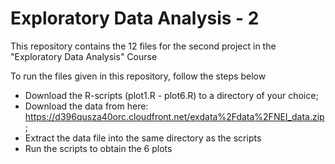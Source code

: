 Exploratory Data Analysis - 2
=============================

This repository contains the 12 files for the second project in the "Exploratory Data Analysis" Course 

To run the files given in this repository, follow the steps below
* Download the R-scripts (plot1.R - plot6.R) to a directory of your choice;
* Download the data from here: https://d396qusza40orc.cloudfront.net/exdata%2Fdata%2FNEI_data.zip;
* Extract the data file into the same directory as the scripts 
* Run the scripts to obtain the 6 plots 

